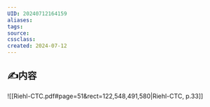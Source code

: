 ```yaml
---
UID: 20240712164159 
aliases: 
tags: 
source: 
cssclass: 
created: 2024-07-12
---
```


## ✍内容
![[Riehl-CTC.pdf#page=51&rect=122,548,491,580|Riehl-CTC, p.33]]

